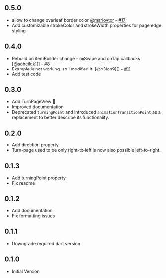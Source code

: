 ## 0.5.0
- allow to change overleaf border color [@mariovtor](https://github.com/mariovtor) - [#17](https://github.com/Shoryu-Y/turn_page_transition/pull/17)
- Add customizable strokeColor and strokeWidth properties for page edge styling

## 0.4.0
- Rebuild on itemBuilder change - onSwipe and onTap callbacks [@soheilqk][] - [#8](https://github.com/Shoryu-Y/turn_page_transition/pull/8)
- Example is not working. so I modified it. [@b3lon9][] - [#11](https://github.com/Shoryu-Y/turn_page_transition/pull/11)
- Add test code

## 0.3.0
- Add TurnPageView 🎉
- Improved documentation
- Deprecated `turningPoint` and introduced `animationTransitionPoint` as a replacement to better describe its functionality.
## 0.2.0
- Add direction property 
- Turn-page used to be only right-to-left is now also possible left-to-right.
## 0.1.3
- Add turningPoint property
- Fix readme
## 0.1.2
- Add documentation
- Fix formatting issues
## 0.1.1
- Downgrade required dart version
## 0.1.0
- Initial Version
